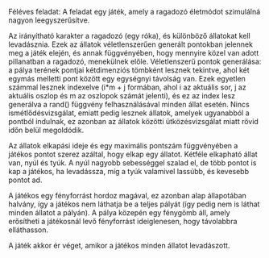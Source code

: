 Féléves feladat:
A feladat egy játék, amely a ragadozó életmódot szimulálná nagyon leegyszerűsítve.

Az irányítható karakter a ragadozó (egy róka), és különböző állatokat kell levadásznia. Ezek az állatok véletlenszerűen generált pontokban jelennek meg a játék elején, és annak függvényében, hogy mennyire közel van adott pillanatban a ragadozó, menekülnek előle.
Véletlenszerű pontok generálása: a pálya terének pontjai kétdimenziós tömbként lesznek tekintve, ahol két egymás melletti pont között egy egységnyi távolság van. Ezek egyetlen számmal lesznek indexelve (i*m + j formában, ahol i az aktuális sor, j az aktuális oszlop és m az oszlopok számát jelenti), és ez az index lesz generálva a rand() függvény felhasználásával minden állat esetén. Nincs ismétlődésvizsgálat, emiatt pedig lesznek állatok, amelyek ugyanabból a pontból indulnak, ez azonban az állatok közötti ütközésvizsgálat miatt rövid időn belül megoldódik.

Az állatok elkapási ideje és egy maximális pontszám függvényében a játékos pontot szerez azáltal, hogy elkap egy állatot. Kétféle elkapható állat van, nyúl és tyúk. A nyúl nagyobb sebességgel szalad el, de több pontot is kap a játékos, ha levadássza, míg a tyúk valamivel lassúbb, és kevesebb pontot ad.

A játékos egy fényforrást hordoz magával, ez azonban alap állapotában halvány, így a játékos nem láthatja be a teljes pályát (így pedig nem is láthat minden állatot a pályán). A pálya közepén egy fénygömb áll, amely erősítheti a játékosnál levő fényforrást ideiglenesen, hogy távolabbra elláthasson.

A játék akkor ér véget, amikor a játékos minden állatot levadászott.
